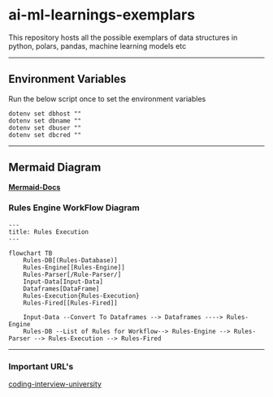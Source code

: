# ai-ml-learnings-exemplars
This repository hosts all the possible exemplars of data structures in python, polars, pandas, machine learning models etc

----

## Environment Variables
Run the below script once to set the environment variables 

```shell
dotenv set dbhost ""
dotenv set dbname ""
dotenv set dbuser ""
dotenv set dbcred ""
```
----

## Mermaid Diagram

**[Mermaid-Docs](https://mermaid.js.org/syntax/flowchart.html)**

### Rules Engine WorkFlow Diagram 


```mermaid
---
title: Rules Execution
---

flowchart TB
    Rules-DB[(Rules-Database)]
    Rules-Engine[[Rules-Engine]]
    Rules-Parser[/Rule-Parser/]
    Input-Data[Input-Data]
    Dataframes[DataFrame]
    Rules-Execution{Rules-Execution}
    Rules-Fired[[Rules-Fired]]
    
    Input-Data --Convert To Dataframes --> Dataframes ----> Rules-Engine
    Rules-DB --List of Rules for Workflow--> Rules-Engine --> Rules-Parser --> Rules-Execution --> Rules-Fired
```
----

### Important URL's

[coding-interview-university](https://github.com/jwasham/coding-interview-university)
